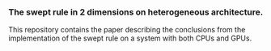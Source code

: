 ### The swept rule in 2 dimensions on heterogeneous architecture.
This repository contains the paper describing the conclusions from the implementation
of the swept rule on a system with both CPUs and GPUs.
